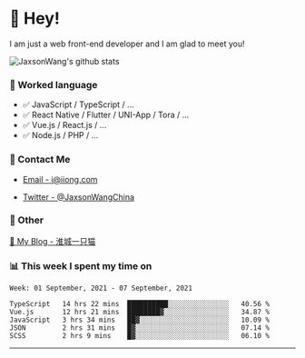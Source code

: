 # 👋 Hey!

I am just a web front-end developer and I am glad to meet you!

![JaxsonWang's github stats](https://github-readme-stats.vercel.app/api?username=JaxsonWang&&show_icons=true&&title_color=1abc9c&&icon_color=1abc9c)


### 📝 Worked language

- ✅ JavaScript / TypeScript / ...
- ✅ React Native / Flutter / UNI-App / Tora / ...
- ✅ Vue.js / React.js / ...
- ✅ Node.js / PHP / ...

### 📮 Contact Me

- [Email - i@iiong.com](mailto:i@iiong.com)

- [Twitter - @JaxsonWangChina](https://twitter.com/JaxsonWangChina)

### 🤪 Other

[📌 My Blog - 淮城一只猫](https://iiong.com)

### 📊 This week I spent my time on

<!--START_SECTION:waka-->
```text
Week: 01 September, 2021 - 07 September, 2021

TypeScript   14 hrs 22 mins  ██████████░░░░░░░░░░░░░░░   40.56 % 
Vue.js       12 hrs 21 mins  ████████▓░░░░░░░░░░░░░░░░   34.87 % 
JavaScript   3 hrs 34 mins   ██▓░░░░░░░░░░░░░░░░░░░░░░   10.09 % 
JSON         2 hrs 31 mins   █▓░░░░░░░░░░░░░░░░░░░░░░░   07.14 % 
SCSS         2 hrs 9 mins    █▓░░░░░░░░░░░░░░░░░░░░░░░   06.10 % 
```
<!--END_SECTION:waka-->

---

